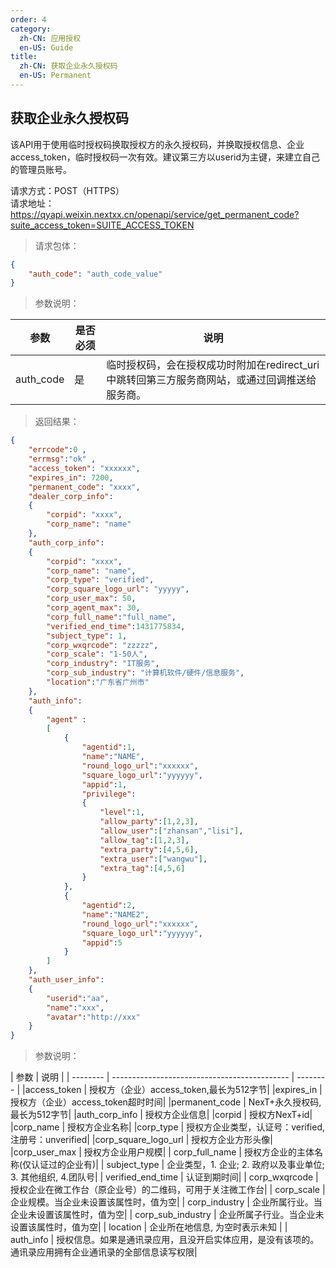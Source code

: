 ```yaml
---
order: 4
category:
  zh-CN: 应用授权
  en-US: Guide
title: 
  zh-CN: 获取企业永久授权码
  en-US: Permanent
---
```



## 获取企业永久授权码
该API用于使用临时授权码换取授权方的永久授权码，并换取授权信息、企业access_token，临时授权码一次有效。建议第三方以userid为主键，来建立自己的管理员账号。

请求方式：POST（HTTPS）  
请求地址： https://qyapi.weixin.nextxx.cn/openapi/service/get_permanent_code?suite_access_token=SUITE_ACCESS_TOKEN

> 请求包体：
```json
{
    "auth_code": "auth_code_value"
}
```
> 参数说明：

| 参数 | 是否必须 | 说明 |
| --------    | -------------------------------------------- | -------- |
| auth_code | 是 | 临时授权码，会在授权成功时附加在redirect_uri中跳转回第三方服务商网站，或通过回调推送给服务商。|

>返回结果：
```json
{
    "errcode":0 ,
    "errmsg":"ok" ,
    "access_token": "xxxxxx", 
    "expires_in": 7200, 
    "permanent_code": "xxxx", 
    "dealer_corp_info": 
    {
        "corpid": "xxxx",
        "corp_name": "name"
    },
    "auth_corp_info": 
    {
        "corpid": "xxxx",
        "corp_name": "name",
        "corp_type": "verified",
        "corp_square_logo_url": "yyyyy",
        "corp_user_max": 50,
        "corp_agent_max": 30,
        "corp_full_name":"full_name",
        "verified_end_time":1431775834,
        "subject_type": 1,
        "corp_wxqrcode": "zzzzz",
        "corp_scale": "1-50人",
        "corp_industry": "IT服务",
        "corp_sub_industry": "计算机软件/硬件/信息服务",
        "location":"广东省广州市"
    },
    "auth_info":
    {
        "agent" :
        [
            {
                "agentid":1,
                "name":"NAME",
                "round_logo_url":"xxxxxx",
                "square_logo_url":"yyyyyy",
                "appid":1,
                "privilege":
                {
                    "level":1,
                    "allow_party":[1,2,3],
                    "allow_user":["zhansan","lisi"],
                    "allow_tag":[1,2,3],
                    "extra_party":[4,5,6],
                    "extra_user":["wangwu"],
                    "extra_tag":[4,5,6]
                }
            },
            {
                "agentid":2,
                "name":"NAME2",
                "round_logo_url":"xxxxxx",
                "square_logo_url":"yyyyyy",
                "appid":5
            }
        ]
    },
    "auth_user_info":
    {
        "userid":"aa",
        "name":"xxx",
        "avatar":"http://xxx"
    }
}
```

> 参数说明：

| 参数 | 说明 |
| --------    | -------------------------------------------- | -------- |
|access_token | 授权方（企业）access_token,最长为512字节|
|expires_in | 授权方（企业）access_token超时时间|
|permanent_code | NexT+永久授权码,最长为512字节|
|auth_corp_info | 授权方企业信息|
|corpid | 授权方NexT+id|
|corp_name | 授权方企业名称|
|corp_type | 授权方企业类型，认证号：verified, 注册号：unverified|
|corp_square_logo_url | 授权方企业方形头像|
|corp_user_max | 授权方企业用户规模|
| corp_full_name | 授权方企业的主体名称(仅认证过的企业有)|
| subject_type | 企业类型，1. 企业; 2. 政府以及事业单位; 3. 其他组织, 4.团队号|
| verified_end_time | 认证到期时间|
| corp_wxqrcode | 授权企业在微工作台（原企业号）的二维码，可用于关注微工作台|
| corp_scale | 企业规模。当企业未设置该属性时，值为空|
| corp_industry | 企业所属行业。当企业未设置该属性时，值为空|
| corp_sub_industry | 企业所属子行业。当企业未设置该属性时，值为空|
| location | 企业所在地信息, 为空时表示未知 |
| auth_info | 授权信息。如果是通讯录应用，且没开启实体应用，是没有该项的。通讯录应用拥有企业通讯录的全部信息读写权限|
